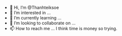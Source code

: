 - 👋 Hi, I’m @Thanhteiksoe
- 👀 I’m interested in ...
- 🌱 I’m currently learning ...
- 💞️ I’m looking to collaborate on ...
- 📫 How to reach me ...
I think time is money so trying.
<!---
Thanhteiksoe/Thanhteiksoe is a ✨ special ✨ repository because its `README.md` (this file) appears on your GitHub profile.
You can click the Preview link to take a look at your changes.
--->

